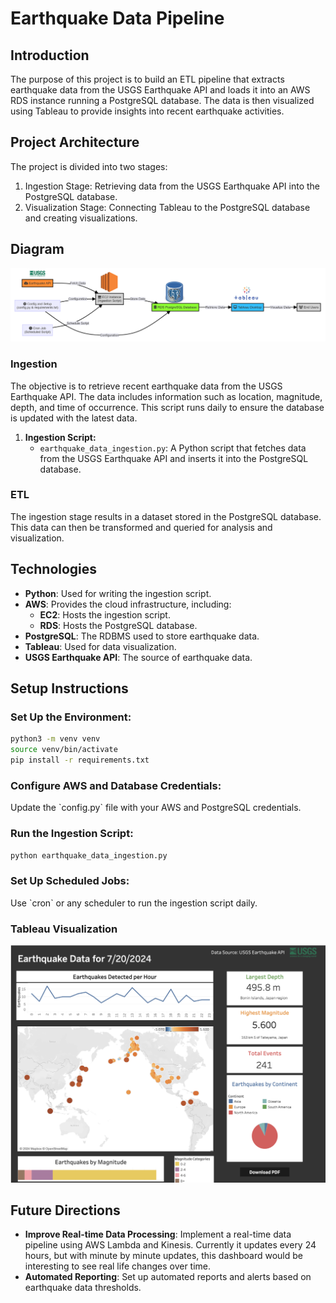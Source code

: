 # Earthquake Data Pipeline

## Introduction
The purpose of this project is to build an ETL pipeline that extracts earthquake data from the USGS Earthquake API and loads it into an AWS RDS instance running a PostgreSQL database. The data is then visualized using Tableau to provide insights into recent earthquake activities.

## Project Architecture
The project is divided into two stages:

1. Ingestion Stage: Retrieving data from the USGS Earthquake API into the PostgreSQL database.
2. Visualization Stage: Connecting Tableau to the PostgreSQL database and creating visualizations.

## Diagram
![Project Architecture Diagram](https://github.com/andrewbriden/earthquake/blob/main/diagram.png)

### Ingestion
The objective is to retrieve recent earthquake data from the USGS Earthquake API. The data includes information such as location, magnitude, depth, and time of occurrence. This script runs daily to ensure the database is updated with the latest data.

1. **Ingestion Script:**
   - `earthquake_data_ingestion.py`: A Python script that fetches data from the USGS Earthquake API and inserts it into the PostgreSQL database.
   
### ETL
The ingestion stage results in a dataset stored in the PostgreSQL database. This data can then be transformed and queried for analysis and visualization.

## Technologies
- **Python**: Used for writing the ingestion script.
- **AWS**: Provides the cloud infrastructure, including:
  - **EC2**: Hosts the ingestion script.
  - **RDS**: Hosts the PostgreSQL database.
- **PostgreSQL**: The RDBMS used to store earthquake data.
- **Tableau**: Used for data visualization.
- **USGS Earthquake API**: The source of earthquake data.

## Setup Instructions

### Set Up the Environment:

```bash
python3 -m venv venv
source venv/bin/activate
pip install -r requirements.txt
```

### Configure AWS and Database Credentials:
Update the \`config.py\` file with your AWS and PostgreSQL credentials.

### Run the Ingestion Script:

```bash
python earthquake_data_ingestion.py
```

### Set Up Scheduled Jobs:
Use \`cron\` or any scheduler to run the ingestion script daily.

### Tableau Visualization
![Dashboard](https://github.com/andrewbriden/earthquake/blob/main/Dashboard.png)
## Future Directions
- **Improve Real-time Data Processing**: Implement a real-time data pipeline using AWS Lambda and Kinesis. Currently it updates every 24 hours, but with minute by minute updates, this dashboard would be interesting to see real life changes over time.
- **Automated Reporting**: Set up automated reports and alerts based on earthquake data thresholds.


